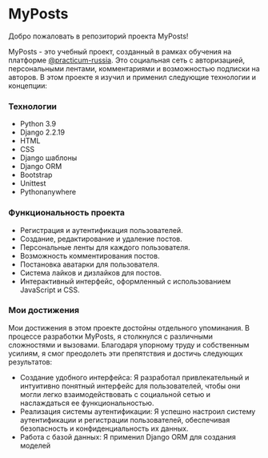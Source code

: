 <h1>MyPosts</h1>
<p>Добро пожаловать в репозиторий проекта MyPosts!</p>
<p>MyPosts - это учебный проект, созданный в рамках обучения на платформе <a href="@practicum-russia">@practicum-russia</a>. Это социальная сеть с авторизацией, персональными лентами, комментариями и возможностью подписки на авторов. В этом проекте я изучил и применил следующие технологии и концепции:</p>

<h3>Технологии</h3>
<ul>
  <li>Python 3.9</li>
  <li>Django 2.2.19</li>
  <li>HTML</li>
  <li>CSS</li>
  <li>Django шаблоны</li>
  <li>Django ORM</li>
  <li>Bootstrap</li>
  <li>Unittest</li>
  <li>Pythonanywhere</li>
</ul>

<h3>Функциональность проекта</h3>
<ul>
  <li>Регистрация и аутентификация пользователей.</li>
  <li>Создание, редактирование и удаление постов.</li>
  <li>Персональные ленты для каждого пользователя.</li>
  <li>Возможность комментирования постов.</li>
  <li>Постановка аватарки для пользователя.</li>
  <li>Система лайков и дизлайков для постов.</li>
  <li>Интерактивный интерфейс, оформленный с использованием JavaScript и CSS.</li>
</ul>

<h3>Мои достижения</h3>
<p>Мои достижения в этом проекте достойны отдельного упоминания. В процессе разработки MyPosts, я столкнулся с различными сложностями и вызовами. Благодаря упорному труду и собственным усилиям, я смог преодолеть эти препятствия и достичь следующих результатов:</p>
<ul>
  <li>Создание удобного интерфейса: Я разработал привлекательный и интуитивно понятный интерфейс для пользователей, чтобы они могли легко взаимодействовать с социальной сетью и наслаждаться ее функциональностью.</li>
  <li>Реализация системы аутентификации: Я успешно настроил систему аутентификации и регистрации пользователей, обеспечивая безопасность и конфиденциальность их данных.</li>
  <li>Работа с базой данных: Я применил Django ORM для создания моделей
